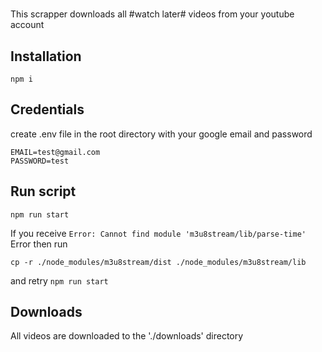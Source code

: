#
This scrapper downloads all #watch later# videos from your youtube account
## Installation
```
npm i
```
## Credentials
create .env file in the root directory with your google email and password
```
EMAIL=test@gmail.com
PASSWORD=test
```
## Run script
```
npm run start
```
If you receive `Error: Cannot find module 'm3u8stream/lib/parse-time'` Error
then run
```
cp -r ./node_modules/m3u8stream/dist ./node_modules/m3u8stream/lib
```
and retry `npm run start`
## Downloads
All videos are downloaded to the './downloads' directory
